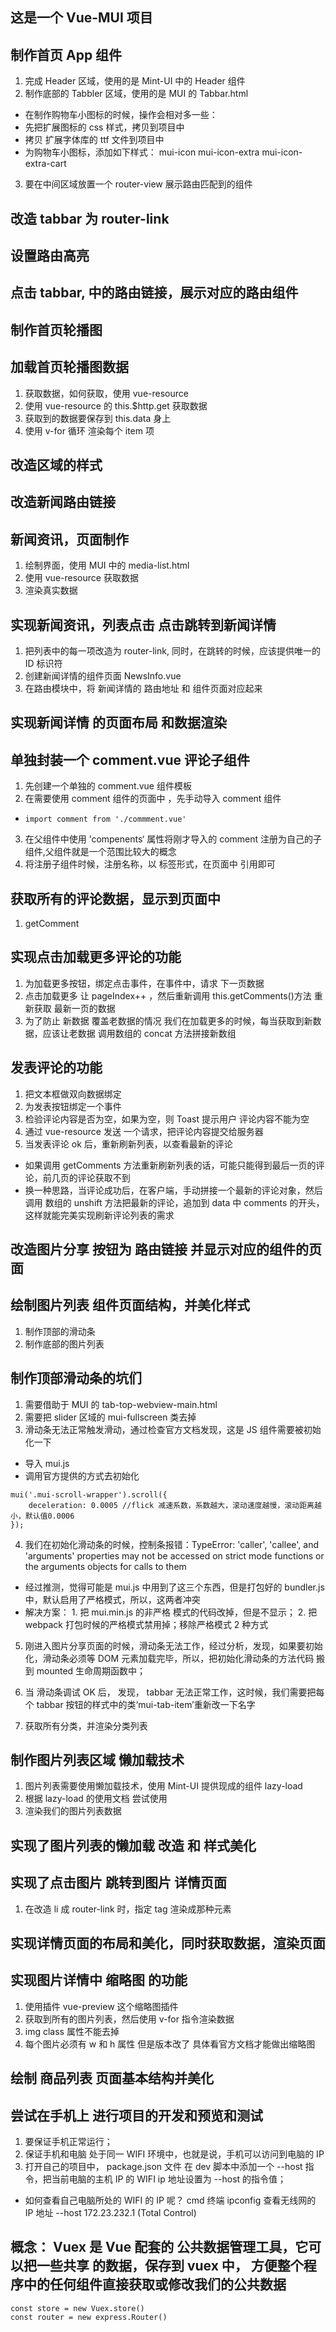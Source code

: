 ## 这是一个 Vue-MUI 项目

## 制作首页 App 组件

1. 完成 Header 区域，使用的是 Mint-UI 中的 Header 组件
2. 制作底部的 Tabbler 区域，使用的是 MUI 的 Tabbar.html

- 在制作购物车小图标的时候，操作会相对多一些：
- 先把扩展图标的 css 样式，拷贝到项目中
- 拷贝 扩展字体库的 ttf 文件到项目中
- 为购物车小图标，添加如下样式： mui-icon mui-icon-extra mui-icon-extra-cart

3. 要在中间区域放置一个 router-view 展示路由匹配到的组件

## 改造 tabbar 为 router-link

## 设置路由高亮

## 点击 tabbar, 中的路由链接，展示对应的路由组件

## 制作首页轮播图

## 加载首页轮播图数据

1. 获取数据，如何获取，使用 vue-resource
2. 使用 vue-resource 的 this.\$http.get 获取数据
3. 获取到的数据要保存到 this.data 身上
4. 使用 v-for 循环 渲染每个 item 项

## 改造区域的样式

## 改造新闻路由链接

## 新闻资讯，页面制作

1. 绘制界面，使用 MUI 中的 media-list.html
2. 使用 vue-resource 获取数据
3. 渲染真实数据

## 实现新闻资讯，列表点击 点击跳转到新闻详情

1. 把列表中的每一项改造为 router-link, 同时，在跳转的时候，应该提供唯一的 ID 标识符
2. 创建新闻详情的组件页面 NewsInfo.vue
3. 在路由模块中，将 新闻详情的 路由地址 和 组件页面对应起来

## 实现新闻详情 的页面布局 和数据渲染

## 单独封装一个 comment.vue 评论子组件

1. 先创建一个单独的 comment.vue 组件模板
2. 在需要使用 comment 组件的页面中 ，先手动导入 comment 组件

- `import comment from './commment.vue'`

3. 在父组件中使用 ’compenents‘ 属性将刚才导入的 comment 注册为自己的子组件,父组件就是一个范围比较大的概念
4. 将注册子组件时候，注册名称，以 标签形式，在页面中 引用即可

## 获取所有的评论数据，显示到页面中

1. getComment

## 实现点击加载更多评论的功能

1. 为加载更多按钮，绑定点击事件，在事件中，请求 下一页数据
2. 点击加载更多 让 pageIndex++ ，然后重新调用 this.getComments()方法 重新获取 最新一页的数据
3. 为了防止 新数据 覆盖老数据的情况 我们在加载更多的时候，每当获取到新数据，应该让老数据 调用数组的 concat 方法拼接新数组

## 发表评论的功能

1. 把文本框做双向数据绑定
2. 为发表按钮绑定一个事件
3. 检验评论内容是否为空，如果为空，则 Toast 提示用户 评论内容不能为空
4. 通过 vue-resource 发送 一个请求，把评论内容提交给服务器
5. 当发表评论 ok 后，重新刷新列表，以查看最新的评论

- 如果调用 getComments 方法重新刷新列表的话，可能只能得到最后一页的评论，前几页的评论获取不到
- 换一种思路，当评论成功后，在客户端，手动拼接一个最新的评论对象，然后调用 数组的 unshift 方法把最新的评论，追加到 data 中 comments 的开头，这样就能完美实现刷新评论列表的需求

## 改造图片分享 按钮为 路由链接 并显示对应的组件的页面

## 绘制图片列表 组件页面结构，并美化样式

1. 制作顶部的滑动条
2. 制作底部的图片列表

## 制作顶部滑动条的坑们

1. 需要借助于 MUI 的 tab-top-webview-main.html
2. 需要把 slider 区域的 mui-fullscreen 类去掉
3. 滑动条无法正常触发滑动，通过检查官方文档发现，这是 JS 组件需要被初始化一下

- 导入 mui.js
- 调用官方提供的方式去初始化

```
mui('.mui-scroll-wrapper').scroll({
	deceleration: 0.0005 //flick 减速系数，系数越大，滚动速度越慢，滚动距离越小，默认值0.0006
});
```

4. 我们在初始化滑动条的时候，控制条报错：TypeError: 'caller', 'callee', and 'arguments' properties may not be accessed on strict mode functions or the arguments objects for calls to them

- 经过推测，觉得可能是 mui.js 中用到了这三个东西，但是打包好的 bundler.js 中，默认启用了严格模式，所以，这两者冲突
- 解决方案： 1. 把 mui.min.js 的非严格 模式的代码改掉，但是不显示； 2. 把 webpack 打包时候的严格模式禁用掉；移除严格模式 2 种方式

5. 刚进入图片分享页面的时候，滑动条无法工作，经过分析，发现，如果要初始化，滑动条必须等 DOM 元素加载完毕，所以，把初始化滑动条的方法代码 搬到 mounted 生命周期函数中；
6. 当 滑动条调试 OK 后， 发现， tabbar 无法正常工作，这时候，我们需要把每个 tabbar 按钮的样式中的类‘mui-tab-item’重新改一下名字

7. 获取所有分类，并渲染分类列表

## 制作图片列表区域 懒加载技术

1. 图片列表需要使用懒加载技术，使用 Mint-UI 提供现成的组件 lazy-load
2. 根据 lazy-load 的使用文档 尝试使用
3. 渲染我们的图片列表数据

## 实现了图片列表的懒加载 改造 和 样式美化

## 实现了点击图片 跳转到图片 详情页面

1. 在改造 li 成 router-link 时，指定 tag 渲染成那种元素

## 实现详情页面的布局和美化，同时获取数据，渲染页面

## 实现图片详情中 缩略图 的功能

1. 使用插件 vue-preview 这个缩略图插件
2. 获取到所有的图片列表，然后使用 v-for 指令渲染数据
3. img class 属性不能去掉
4. 每个图片必须有 w 和 h 属性 但是版本改了 具体看官方文档才能做出缩略图

## 绘制 商品列表 页面基本结构并美化

## 尝试在手机上 进行项目的开发和预览和测试

1. 要保证手机正常运行；
2. 保证手机和电脑 处于同一 WIFI 环境中，也就是说，手机可以访问到电脑的 IP
3. 打开自己的项目中， package.json 文件 在 dev 脚本中添加一个 --host 指令，把当前电脑的主机 IP 的 WIFI ip 地址设置为 --host 的指令值；

- 如何查看自己电脑所处的 WIFI 的 IP 呢？ cmd 终端 ipconfig 查看无线网的 IP 地址 --host 172.23.232.1 (Total Control)

## 概念： Vuex 是 Vue 配套的 公共数据管理工具，它可以把一些共享 的数据，保存到 vuex 中， 方便整个程序中的任何组件直接获取或修改我们的公共数据

```
const store = new Vuex.store()
const router = new express.Router()
```
